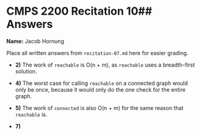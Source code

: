 # CMPS 2200 Recitation 10## Answers

**Name:** Jacob Hornung


Place all written answers from `recitation-07.md` here for easier grading.



- **2)** The work of `reachable` is O(n + m), as `reachable` uses a breadth-first solution.

- **4)** The worst case for calling `reachable` on a connected graph would only be once, because it would only do the one check for the entire graph.

- **5)** The work of `connected` is also O(n + m) for the same reason that `reachable` is.

- **7)**
